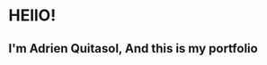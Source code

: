 <!DOCTYPE html>
<html>
  <body>
    <h1>HEllO!</h1>
      <h2>I'm Adrien Quitasol, And this is my portfolio</h2>
  </body>
</html>
